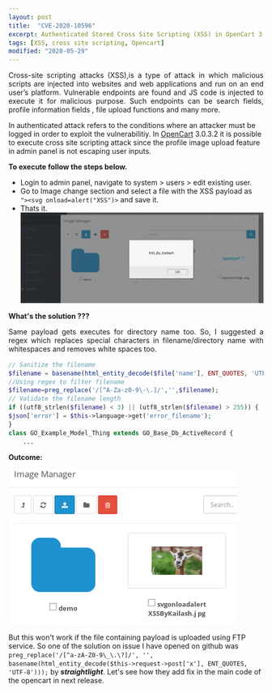 ```yaml
---
layout: post
title:  "CVE-2020-10596"
excerpt: Authenticated Stored Cross Site Scripting (XSS) in OpenCart 3.0.3.2.
tags: [XSS, cross site scripting, Opencart]
modified: "2020-05-29"
---
```


<p style='text-align: justify;'> Cross-site scripting attacks (XSS),is a type of attack in which malicious scripts are injected into websites and web applications and run on an end user’s platform. Vulnerable endpoints are found and JS code is injected to execute it for malicious purpose. Such endpoints can be search fields, profile information fields , file upload functions and many more. </p>

In authenticated attack refers to the conditions where an attacker must be logged in order to exploit the vulnerabilitiy. In [OpenCart](https://www.opencart.com) 3.0.3.2 it is possible to execute cross site scripting attack since the profile image upload feature in admin panel is not escaping user inputs.

**To execute follow the steps below.**
 -  Login to admin panel, navigate to system > users > edit existing user.
 -  Go to Image change section and select a file with the XSS payload as ``` "><svg onload=alert("XSS")>``` and save it.
 -  Thats it.
 ![XSS Popup](/images/posts/xss-popup.png)

 **What's the solution ???**

 <p style='text-align: justify;'> Same payload gets executes for directory name too. So, I suggested a regex which replaces special characters in filename/directory name with whitespaces and removes white spaces too. </p>

```php
// Sanitize the filename
$filename = basename(html_entity_decode($file['name'], ENT_QUOTES, 'UTF-8'));
//Using regex to filter filename
$filename=preg_replace('/[^A-Za-z0-9\-\.]/','',$filename);
// Validate the filename length
if ((utf8_strlen($filename) < 3) || (utf8_strlen($filename) > 255)) {
$json['error'] = $this->language->get('error_filename');
}
class GO_Example_Model_Thing extends GO_Base_Db_ActiveRecord {
    ...

 ```
 **Outcome:**

![XSS Filter](/images/posts/xss-filtered.png)

But this won't work if the file containing payload is uploaded using FTP service. So one of the solution on issue I have opened on github was ``` preg_replace('/[^a-zA-Z0-9\_\.\?]/', '', basename(html_entity_decode($this->request->post['x'], ENT_QUOTES, 'UTF-8'))); ``` by ***straightlight***. Let's see how they add fix in the main code of the opencart in next release.



